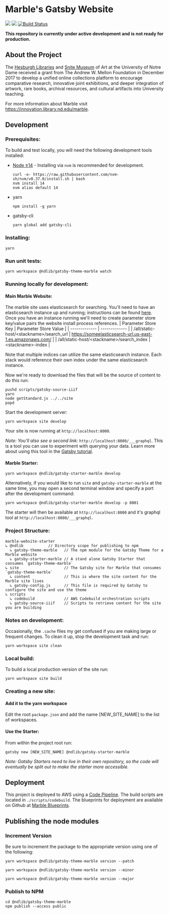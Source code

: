 # Marble's Gatsby Website
<!-- Badges -->
<a href="https://codeclimate.com/github/ndlib/marble-website-starter/maintainability"><img src="https://api.codeclimate.com/v1/badges/a22d19847d3109fcb568/maintainability" /></a>
<a href="https://codeclimate.com/github/ndlib/marble-website-starter/test_coverage"><img src="https://api.codeclimate.com/v1/badges/a22d19847d3109fcb568/test_coverage" /></a>
[![Build Status](https://travis-ci.org/ndlib/marble-website-starter.svg?branch=master)](https://travis-ci.org/ndlib/marble-website-starter)
<!-- Badges end -->
__This repository is currently under active development and is not ready for production.__

## About the Project

The [Hesburgh Libraries](https://library.nd.edu) and [Snite Museum](https://sniteartmuseum.nd.edu/) of Art at the University of Notre Dame received a grant from The Andrew W. Mellon Foundation in December 2017 to develop a unified online collections platform to encourage comparative research, innovative joint exhibitions, and deeper integration of artwork, rare books, archival resources, and cultural artifacts into University teaching.


For more information about Marble visit https://innovation.library.nd.edu/marble.

## Development

### Prerequisites:

To build and test locally, you will need the following development tools installed:
* [Node ≥14](https://github.com/nvm-sh/nvm#readme) - Installing via `nvm` is recommended for development.
  ```
  curl -o- https://raw.githubusercontent.com/nvm-sh/nvm/v0.37.0/install.sh | bash
  nvm install 14
  nvm alias default 14
  ```
* yarn
  ```
  npm install -g yarn
  ```
* gatsby-cli
  ```
  yarn global add gatsby-cli
  ```

### Installing:
```
yarn
```

### Run unit tests:
```
yarn workspace @ndlib/gatsby-theme-marble watch
```

### Running locally for development:
#### Main Marble Website:
The marble site uses elasticsearch for searching. You'll need to have an elasticsearch instance up and running; instructions can be found [here](https://github.com/ndlib/marble-elasticsearch/blob/master/README.md#deployment). Once you have an instance running we'll need to create parameter store key/value pairs the website install process references.
| Parameter Store Key  | Parameter Store Value |
| ------------- | ------------- |
| /all/static-host/&lt;stackname&gt;/search_url  | https://someelasticsearch-url.us-east-1.es.amazonaws.com/  |
| /all/static-host/&lt;stackname&gt;/search_index  | &lt;stackname&gt;-index  |

Note that multiple indices can utilize the same elasticsearch instance. Each stack would reference their own index under the same elasticsearch instance.

Now we're ready to download the files that will be the source of content to do this run:
```
pushd scripts/gatsby-source-iiif
yarn
node getStandard.js ../../site
popd
```

Start the development server:
```
yarn workspace site develop
```
Your site is now running at `http://localhost:8000`.

_Note: You'll also see a second link:_ `http://localhost:8000/___graphql`. This is a tool you can use to experiment with querying your data. Learn more about using this tool in the [Gatsby tutorial](https://www.gatsbyjs.org/tutorial/part-five/#introducing-graphiql).

#### Marble Starter:
```
yarn workspace @ndlib/gatsby-starter-marble develop
```

Alternatively, if you would like to run `site` and `gatsby-starter-marble` at the same time, you may open a second terminal window and specify a port after the development command:
```
yarn workspace @ndlib/gatsby-starter-marble develop -p 8001
```
The starter will then be available at `http://localhost:8000` and it's graphql tool at `http://localhost:8000/___graphql`.

### Project Structure:

```
marble-website-starter
↳ @ndlib           // Directory scope for publishing to npm
  ↳ gatsby-theme-marble   // The npm module for the Gatsby Theme for a Marble website
  ↳ gatsby-starter-marble // A stand alone Gatsby Starter that consumes `gatsby-theme-marble`
↳ site                    // The Gatsby site for Marble that consumes `gatsby-theme-marble`
  ↳ content               // This is where the site content for the Marble site lives
  ↳ gatsby-config.js      // This file is required by Gatsby to configure the site and use the theme
↳ scripts
  ↳ codebuild             // AWS Codebuild orchestration scripts
  ↳ gatsby-source-iiif    // Scripts to retrieve content for the site you are building

```

### Notes on development:
Occasionally, the `.cache` files my get confused if you are making large or frequent changes. To clean it up, stop the development task and run:

```
yarn workspace site clean
```

### Local build:
To build a local production version of the site run:
```
yarn workspace site build
```
### Creating a new site:
#### Add it to the yarn workspace
Edit the root `package.json` and add the name [NEW_SITE_NAME] to the list of workspaces.

#### Use the Starter:
From within the project root run:
```
gatsby new [NEW_SITE_NAME] @ndlib/gatsby-starter-marble
```
_Note: Gatsby Starters need to live in their own repository, so the code will eventually be split out to make the starter more accessible._

## Deployment

This project is deployed to AWS using a [Code Pipeline](https://aws.amazon.com/codepipeline/). The build scripts are located in `./scripts/codebuild`. The blueprints for deployment are available on Github at [Marble Blueprints](https://github.com/ndlib/marble-blueprints).

## Publishing the node modules
### Increment Version
Be sure to increment the package to the appropriate version using one of the following:

```
yarn workspace @ndlib/gatsby-theme-marble version --patch
```

```
yarn workspace @ndlib/gatsby-theme-marble version --minor
```

```
yarn workspace @ndlib/gatsby-theme-marble version --major
```

### Publish to NPM
```
cd @ndlib/gatsby-theme-marble
npm publish --access public
```
